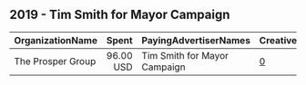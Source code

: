 ## 2019 - Tim Smith for Mayor Campaign 
|OrganizationName|Spent|PayingAdvertiserNames|CreativeUrls|Impressions|Genders|AgeBrackets|CountryCodes|BillingAddresses|CandidateBallotInformation|
|:---|---:|:---|:---|---:|:---|:---|:---|:---|:---|
|The Prosper Group|96.00 USD|Tim Smith for Mayor Campaign|[0](https://www.snap.com/political-ads/asset/d7458419ffb4370ebd9a90aa9e248c1d1f21e5c2d013b10d78db411c70260a88?mediaType=png)|33,462||18+|united states|"435 E. Main,Greenwood,46143,US"||
